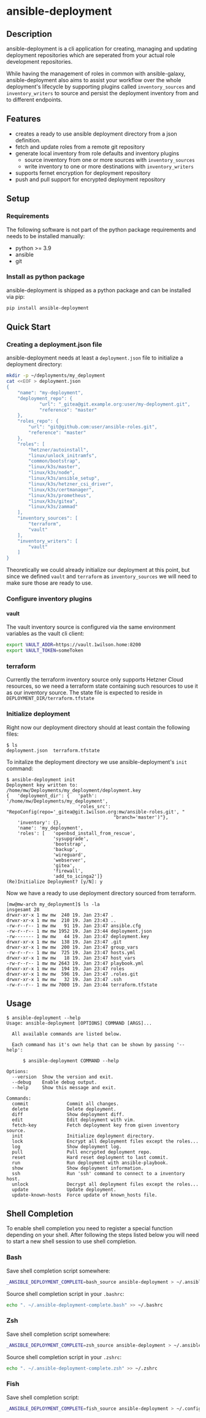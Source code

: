 # ansible-deployment

## Description
ansible-deployment is a cli application for creating, managing and updating
deployment repositories which are seperated from your actual role development repositories.

While having the management of roles in common with ansible-galaxy, ansible-deployment
also aims to assist your workflow over the whole deployment's lifecycle by
supporting plugins called ``inventory_sources`` and ``inventory_writers`` to 
source and persist the deployment inventory from and to different endpoints.


## Features
- creates a ready to use ansible deployment directory from a json definition.
- fetch and update roles from a remote git repository
- generate local inventory from role defaults and inventory plugins
  - source inventory from one or more sources with ``inventory_sources`` 
  - write inventory to one or more destinations with ``inventory_writers``
- supports fernet encryption for deployment repository
- push and pull support for encrypted deployment repository


## Setup
### Requirements
The following software is not part of the python package requirements 
and needs to be installed manually:
- python >= 3.9
- ansible
- git



### Install as python package
ansible-deployment is shipped as a python package and can be installed via pip:

```sh
pip install ansible-deployment
```

## Quick Start


### Creating a deployment.json file
ansible-deployment needs at least a ``deployment.json`` file to initialize
a deployment directory:

```sh
mkdir -p ~/deployments/my_deployment
cat <<EOF > deployment.json
{
    "name": "my-deployment",
    "deployment_repo": {
            "url": "_gitea@git.example.org:user/my-deployment.git",
            "reference": "master"
    },
    "roles_repo": {
        "url": "git@github.com:user/ansible-roles.git",
        "reference": "master"
    },
    "roles": [
        "hetzner/autoinstall",
        "linux/unlock_initramfs",
        "common/bootstrap",
        "linux/k3s/master",
        "linux/k3s/node",
        "linux/k3s/ansible_setup",
        "linux/k3s/hetzner_csi_driver",
        "linux/k3s/certmanager",
        "linux/k3s/prometheus",
        "linux/k3s/gitea",
        "linux/k3s/zammad"
    ],
    "inventory_sources": [
        "terraform",
        "vault"
    ],
    "inventory_writers": [
        "vault"
    ]
}
```

Theoretically we could already initialize our deployment at this point, but 
since we defined ``vault`` and ``terraform`` as ``inventory_sources`` we will
need to make sure those are ready to use.

### Configure inventory plugins

#### vault
The vault inventory source is configured via the same environment variables as the
vault cli client:
```sh
export VAULT_ADDR=https://vault.1wilson.home:8200
export VAULT_TOKEN=someToken
```

### terraform
Currently the terraform inventory source only supports Hetzner Cloud resources,
so we need a terraform state containing such resources to use it as our
inventory source. 
The state file is expected to reside in ``DEPLOYMENT_DIR/terraform.tfstate``


### Initialize deployment
Right now our deployment directory should at least contain the following files:

```
$ ls
deployment.json  terraform.tfstate
```

To initalize the deployment directory we use ansible-deployment's ``init`` command:

```
$ ansible-deployment init
Deployment key written to: /home/mw/Deployments/my_deployment/deployment.key
{   'deployment_dir': {   'path': '/home/mw/Deployments/my_deployment',
                          'roles_src': "RepoConfig(repo='_gitea@git.1wilson.org:mw/ansible-roles.git', "
                                       "branch='master')"},
    'inventory': {},
    'name': 'my_deployment',
    'roles': [   'openbsd_install_from_rescue',
                 'sysupgrade',
                 'bootstrap',
                 'backup',
                 'wireguard',
                 'webserver',
                 'gitea',
                 'firewall',
                 'add_to_icinga2']}
(Re)Initialize Deployment? [y/N]: y
```

Now we have a ready to use deployment directory sourced from terraform.

```
[mw@mw-arch my_deployment]$ ls -la
insgesamt 28
drwxr-xr-x 1 mw mw  240 19. Jan 23:47 .
drwxr-xr-x 1 mw mw  210 19. Jan 23:43 ..
-rw-r--r-- 1 mw mw   91 19. Jan 23:47 ansible.cfg
-rw-r--r-- 1 mw mw 1952 19. Jan 23:44 deployment.json
-rw------- 1 mw mw   44 19. Jan 23:47 deployment.key
drwxr-xr-x 1 mw mw  138 19. Jan 23:47 .git
drwxr-xr-x 1 mw mw  200 19. Jan 23:47 group_vars
-rw-r--r-- 1 mw mw  725 19. Jan 23:47 hosts.yml
drwxr-xr-x 1 mw mw   18 19. Jan 23:47 host_vars
-rw-r--r-- 1 mw mw 2643 19. Jan 23:47 playbook.yml
drwxr-xr-x 1 mw mw  194 19. Jan 23:47 roles
drwxr-xr-x 1 mw mw  596 19. Jan 23:47 .roles.git
drwxr-xr-x 1 mw mw   32 19. Jan 23:47 .ssh
-rw-r--r-- 1 mw mw 7000 19. Jan 23:44 terraform.tfstate
```

## Usage
```
$ ansible-deployment --help
Usage: ansible-deployment [OPTIONS] COMMAND [ARGS]...

  All available commands are listed below.

  Each command has it's own help that can be shown by passing '--help':

      $ ansible-deployment COMMAND --help

Options:
  --version  Show the version and exit.
  --debug    Enable debug output.
  --help     Show this message and exit.

Commands:
  commit              Commit all changes.
  delete              Delete deployment.
  diff                Show deployment diff.
  edit                Edit deployment with vim.
  fetch-key           Fetch deployment key from given inventory source.
  init                Initialize deployment directory.
  lock                Encrypt all deployment files except the roles...
  log                 Show deployment log.
  pull                Pull encrypted deployment repo.
  reset               Hard reset deployment to last commit.
  run                 Run deployment with ansible-playbook.
  show                Show deployment information.
  ssh                 Run 'ssh' command to connect to a inventory host.
  unlock              Decrypt all deployment files except the roles...
  update              Update deployment.
  update-known-hosts  Force update of known_hosts file.
```

## Shell Completion
To enable shell completion you need to register a special function depending
on your shell. After following the steps listed below you will need to start
a new shell session to use shell completion.
### Bash
Save shell completion script somewhere:
```sh
_ANSIBLE_DEPLOYMENT_COMPLETE=bash_source ansible-deployment > ~/.ansible-deployment-complete.bash
```

Source shell completion script in your `.bashrc`:
```sh
echo ". ~/.ansible-deployment-complete.bash" >> ~/.bashrc
```

### Zsh
Save shell completion script somewhere:
```sh
_ANSIBLE_DEPLOYMENT_COMPLETE=zsh_source ansible-deployment > ~/.ansible-deployment-complete.zsh
```

Source shell completion script in your `.zshrc`:
```sh
echo ". ~/.ansible-deployment-complete.zsh" >> ~/.zshrc
```

### Fish
Save shell completion script:
```sh
_ANSIBLE_DEPLOYMENT_COMPLETE=fish_source ansible-deployment > ~/.config/fish/completions/ansible-deployment-complete.fish
```
